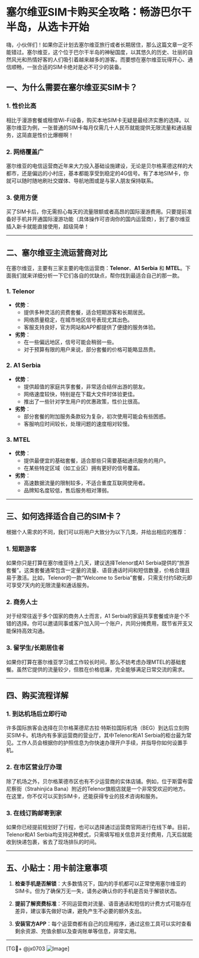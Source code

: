 # 塞尔维亚SIM卡购买全攻略：畅游巴尔干半岛，从选卡开始

嗨，小伙伴们！如果你正计划去塞尔维亚旅行或者长期居住，那么这篇文章一定不能错过。塞尔维亚，这个位于巴尔干半岛的神秘国度，以其悠久的历史、壮丽的自然风光和热情好客的人们吸引着越来越多的游客。而要想在塞尔维亚玩得开心、通信顺畅，一张合适的SIM卡绝对是必不可少的装备。

## 一、为什么需要在塞尔维亚买SIM卡？

### 1. **性价比高**
相比于漫游套餐或租借Wi-Fi设备，购买本地SIM卡无疑是最经济实惠的选择。以塞尔维亚为例，一张普通的SIM卡每月仅需几十人民币就能提供无限流量和通话服务，这简直是性价比爆棚啊！

### 2. **网络覆盖广**
塞尔维亚的电信运营商近年来大力投入基础设施建设，无论是贝尔格莱德这样的大都市，还是偏远的小村庄，基本都能享受到稳定的4G信号。有了本地SIM卡，你就可以随时随地刷社交媒体、导航地图或是与家人朋友保持联系。

### 3. **使用方便**
买了SIM卡后，你无需担心每天的流量限额或者高昂的国际漫游费用。只要提前准备好手机并开通国际漫游功能（具体操作可咨询你的国内运营商），到了塞尔维亚插入新卡就能直接使用，超级简单！

---

## 二、塞尔维亚主流运营商对比

在塞尔维亚，主要有三家主要的电信运营商：**Telenor**、**A1 Serbia** 和 **MTEL**。下面我们就来详细分析一下它们各自的优缺点，帮你找到最适合自己的那一款。

### 1. **Telenor**
- **优势**：
  - 提供多种灵活的资费套餐，适合短期游客和长期居民。
  - 网络质量稳定，在城市地区信号表现尤其出色。
  - 客服支持良好，官方网站和APP都提供了便捷的服务体验。
- **劣势**：
  - 在一些偏远地区，信号可能会稍弱一些。
  - 对于预算有限的用户来说，部分套餐的价格可能略显昂贵。

### 2. **A1 Serbia**
- **优势**：
  - 提供超值的家庭共享套餐，非常适合结伴出游的朋友。
  - 网络速度较快，特别是在下载大文件时体验更佳。
  - 推出了一些针对学生用户的优惠政策，性价比很高。
- **劣势**：
  - 部分套餐的附加服务条款较为复杂，初次使用可能会有些困惑。
  - 客服响应时间较长，处理问题的速度相对较慢。

### 3. **MTEL**
- **优势**：
  - 提供最便宜的基础套餐，适合那些只需要基础通讯服务的用户。
  - 在某些特定区域（如工业区）拥有更好的信号覆盖。
- **劣势**：
  - 高速数据流量的限制较多，不适合重度互联网使用者。
  - 品牌知名度较低，售后服务相对薄弱。

---

## 三、如何选择适合自己的SIM卡？

根据个人需求的不同，我们可以将用户大致分为以下几类，并给出相应的推荐：

### 1. **短期游客**
如果你只是打算在塞尔维亚待上几天，建议选择Telenor或A1 Serbia提供的“旅游套餐”。这类套餐通常包含一定量的流量、语音通话时间和短信数量，价格合理且易于激活。比如，Telenor的一款“Welcome to Serbia”套餐，只需支付约5欧元即可享受7天内的无限流量和通话服务。

### 2. **商务人士**
对于经常往返于多个国家的商务人士而言，A1 Serbia的家庭共享套餐或许是个不错的选择。你可以邀请同事或客户加入同一个账户，共同分摊费用，既节省开支又能保持高效沟通。

### 3. **留学生/长期居住者**
如果你打算在塞尔维亚学习或工作较长时间，那么不妨考虑办理MTEL的基础套餐。虽然它提供的流量较少，但胜在价格低廉，完全能够满足日常交流的需求。

---

## 四、购买流程详解

### 1. 到达机场后立即行动
许多国际旅客会选择在贝尔格莱德尼古拉·特斯拉国际机场（BEG）到达后立刻购买SIM卡。机场内有多家运营商的营业厅，其中Telenor和A1 Serbia的柜台最为常见。工作人员会根据你的护照信息为你快速办理开户手续，并指导你如何设置手机。

### 2. 在市区营业厅办理
除了机场之外，贝尔格莱德市区也有不少运营商的实体店铺。例如，位于斯雷布雷尼察街（Strahinjića Bana）附近的Telenor旗舰店就是一个非常受欢迎的地方。在这里，你不仅可以买到SIM卡，还能获得专业的技术咨询和服务。

### 3. 在线订购邮寄到家
如果你已经提前规划好了行程，也可以选择通过运营商官网进行在线下单。目前，Telenor和A1 Serbia均支持这种模式，只需填写相关信息并支付费用，几天后就能收到快递包裹，省去了现场排队的时间。

---

## 五、小贴士：用卡前注意事项

1. **检查手机是否解锁**：大多数情况下，国内的手机都可以正常使用塞尔维亚的SIM卡。但为了确保万无一失，请务必确认你的手机是否处于解锁状态。
   
2. **提前了解资费标准**：不同运营商对流量、语音通话和短信的计费方式可能存在差异，建议事先做好功课，避免产生不必要的额外支出。

3. **安装官方APP**：每个运营商都有自己的应用程序，通过这些工具可以实时查看剩余资源、充值余额以及查询账单等信息，非常实用。

---

[TG💪+ @jx0703 ![Image](https://github.com/user-attachments/assets/dbca1d08-cadb-493c-b0ec-ad6f7a83f270)]
